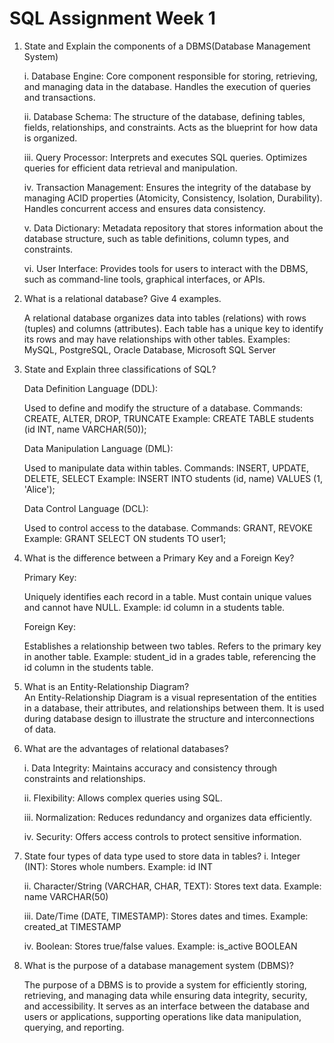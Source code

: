# SQL Assignment Week 1

1. State and Explain the components of a DBMS(Database Management System)  

   i. Database Engine:
      Core component responsible for storing, retrieving, and managing data in the database.
      Handles the execution of queries and transactions.
   
   ii. Database Schema:
      The structure of the database, defining tables, fields, relationships, and constraints.
      Acts as the blueprint for how data is organized.
   
   iii. Query Processor:
      Interprets and executes SQL queries.
      Optimizes queries for efficient data retrieval and manipulation.
   
   iv. Transaction Management:
      Ensures the integrity of the database by managing ACID properties (Atomicity, Consistency, Isolation, Durability).
      Handles concurrent access and ensures data consistency.
   
   v. Data Dictionary:
      Metadata repository that stores information about the database structure, such as table definitions, column types, and constraints.
   
   vi. User Interface:
      Provides tools for users to interact with the DBMS, such as command-line tools, graphical interfaces, or APIs.
   
2. What is a relational database? Give 4 examples.
   
   A relational database organizes data into tables (relations) with rows (tuples) and columns (attributes). Each table has a unique key to identify its rows and may have       relationships with other tables.
   Examples: MySQL, PostgreSQL, Oracle Database, Microsoft SQL Server

3. State and Explain three classifications of SQL?
   
   Data Definition Language (DDL):

   Used to define and modify the structure of a database.
   Commands: CREATE, ALTER, DROP, TRUNCATE
   Example: CREATE TABLE students (id INT, name VARCHAR(50));
   
   Data Manipulation Language (DML):

   Used to manipulate data within tables.
   Commands: INSERT, UPDATE, DELETE, SELECT
   Example: INSERT INTO students (id, name) VALUES (1, 'Alice');
   
   Data Control Language (DCL):

   Used to control access to the database.
   Commands: GRANT, REVOKE
   Example: GRANT SELECT ON students TO user1;

   
4. What is the difference between a Primary Key and a Foreign Key?  

   Primary Key:

   Uniquely identifies each record in a table.
   Must contain unique values and cannot have NULL.
   Example: id column in a students table.
   
   Foreign Key:

   Establishes a relationship between two tables.
   Refers to the primary key in another table.
   Example: student_id in a grades table, referencing the id column in the students table.  
   
5. What is an Entity-Relationship Diagram?  
   An Entity-Relationship Diagram is a visual representation of the entities in a database, their attributes, and relationships between them. It is used during database        design to illustrate the structure and interconnections of data.
   
6. What are the advantages of relational databases?
   
   i.    Data Integrity: Maintains accuracy and consistency through constraints and relationships.
   
   ii.   Flexibility: Allows complex queries using SQL.
   
   iii.  Normalization: Reduces redundancy and organizes data efficiently.
   
   iv.   Security: Offers access controls to protect sensitive information.
   
7. State four types of data type used to store data in tables?
   i.    Integer (INT): Stores whole numbers. Example: id INT
   
   ii.   Character/String (VARCHAR, CHAR, TEXT): Stores text data. Example: name VARCHAR(50)
   
   iii.  Date/Time (DATE, TIMESTAMP): Stores dates and times. Example: created_at TIMESTAMP
   
   iv.   Boolean: Stores true/false values. Example: is_active BOOLEAN
   
9. What is the purpose of a database management system (DBMS)?
   
    The purpose of a DBMS is to provide a system for efficiently storing, retrieving, and managing data while ensuring data integrity, security, and accessibility. It           serves as an interface between the database and users or applications, supporting operations like data manipulation, querying, and reporting.


